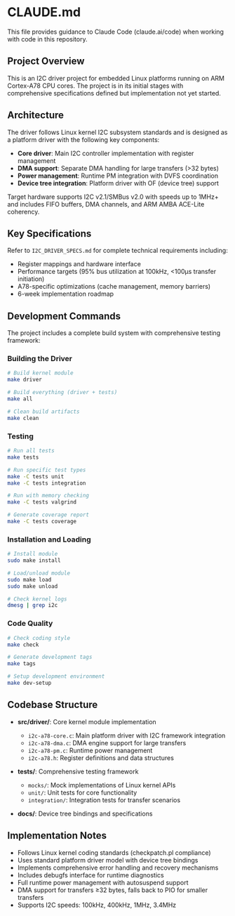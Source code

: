 # CLAUDE.md

This file provides guidance to Claude Code (claude.ai/code) when working with code in this repository.

## Project Overview

This is an I2C driver project for embedded Linux platforms running on ARM Cortex-A78 CPU cores. The project is in its initial stages with comprehensive specifications defined but implementation not yet started.

## Architecture

The driver follows Linux kernel I2C subsystem standards and is designed as a platform driver with the following key components:

- **Core driver**: Main I2C controller implementation with register management
- **DMA support**: Separate DMA handling for large transfers (>32 bytes)  
- **Power management**: Runtime PM integration with DVFS coordination
- **Device tree integration**: Platform driver with OF (device tree) support

Target hardware supports I2C v2.1/SMBus v2.0 with speeds up to 1MHz+ and includes FIFO buffers, DMA channels, and ARM AMBA ACE-Lite coherency.

## Key Specifications

Refer to `I2C_DRIVER_SPECS.md` for complete technical requirements including:
- Register mappings and hardware interface
- Performance targets (95% bus utilization at 100kHz, <100μs transfer initiation)
- A78-specific optimizations (cache management, memory barriers)
- 6-week implementation roadmap

## Development Commands

The project includes a complete build system with comprehensive testing framework:

### Building the Driver
```bash
# Build kernel module
make driver

# Build everything (driver + tests)
make all

# Clean build artifacts
make clean
```

### Testing
```bash
# Run all tests
make tests

# Run specific test types
make -C tests unit
make -C tests integration

# Run with memory checking
make -C tests valgrind

# Generate coverage report
make -C tests coverage
```

### Installation and Loading
```bash
# Install module
sudo make install

# Load/unload module
sudo make load
sudo make unload

# Check kernel logs
dmesg | grep i2c
```

### Code Quality
```bash
# Check coding style
make check

# Generate development tags
make tags

# Setup development environment
make dev-setup
```

## Codebase Structure

- **src/driver/**: Core kernel module implementation
  - `i2c-a78-core.c`: Main platform driver with I2C framework integration
  - `i2c-a78-dma.c`: DMA engine support for large transfers
  - `i2c-a78-pm.c`: Runtime power management
  - `i2c-a78.h`: Register definitions and data structures

- **tests/**: Comprehensive testing framework
  - `mocks/`: Mock implementations of Linux kernel APIs
  - `unit/`: Unit tests for core functionality  
  - `integration/`: Integration tests for transfer scenarios

- **docs/**: Device tree bindings and specifications

## Implementation Notes

- Follows Linux kernel coding standards (checkpatch.pl compliance)
- Uses standard platform driver model with device tree bindings  
- Implements comprehensive error handling and recovery mechanisms
- Includes debugfs interface for runtime diagnostics
- Full runtime power management with autosuspend support
- DMA support for transfers ≥32 bytes, falls back to PIO for smaller transfers
- Supports I2C speeds: 100kHz, 400kHz, 1MHz, 3.4MHz